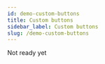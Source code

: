```yaml
---
id: demo-custom-buttons
title: Custom buttons
sidebar_label: Custom buttons
slug: /demo-custom-buttons
---
```


Not ready yet
